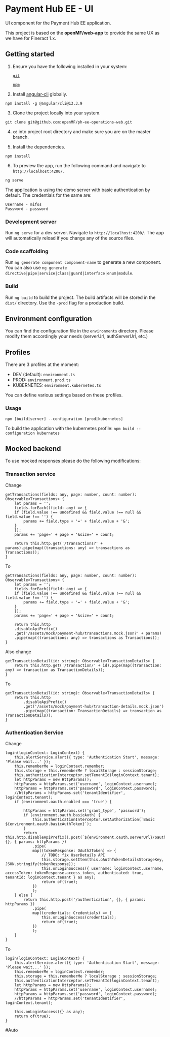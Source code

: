 # Payment Hub EE - UI

UI component for the Payment Hub EE application.

This project is based on the **openMF/web-app** to provide the same UX as we have for Fineract 1.x.


## Getting started

1. Ensure you have the following installed in your system:

    [`git`](https://git-scm.com/downloads)

    [`npm`](https://nodejs.org/en/download/)

2. Install [angular-cli](https://github.com/angular/angular-cli) globally.
```
npm install -g @angular/cli@13.3.9
```

3. Clone the project locally into your system.
```
git clone git@github.com:openMF/ph-ee-operations-web.git
```

4. `cd` into project root directory and make sure you are on the master branch.

5. Install the dependencies.
```
npm install
```

6. To preview the app, run the following command and navigate to `http://localhost:4200/`.
```
ng serve
```

The application is using the demo server with basic authentication by default. The credentials for the same are:
 
    Username - mifos
    Password - password


### Development server

Run `ng serve` for a dev server. Navigate to `http://localhost:4200/`. The app will automatically reload if you change any of the source files.

### Code scaffolding

Run `ng generate component component-name` to generate a new component. You can also use
`ng generate directive|pipe|service|class|guard|interface|enum|module`.

### Build

Run `ng build` to build the project. The build artifacts will be stored in the `dist/` directory. Use the `-prod` flag for a production build.


## Environment configuration

You can find the configuration file in the `environments` directory.
Please modify them accordingly your needs (serverUrl, authServerUrl, etc.)

## Profiles

There are 3 profiles at the moment:
- DEV (default): `environment.ts` 
- PROD: `environment.prod.ts`
- KUBERNETES: `environment.kubernetes.ts`

You can define various settings based on these profiles.

### Usage

`npm [build|server] --configuration [prod|kubernetes]`

To build the application with the kubernetes profile: `npm build --configuration kubernetes`

## Mocked backend

To use mocked responses please do the following modifications:


### Transaction service
Change

    getTransactions(fields: any, page: number, count: number): Observable<Transactions> {
        let params = '';
        fields.forEach((field: any) => {
        if (field.value !== undefined && field.value !== null && field.value !== '') {
            params += field.type + '=' + field.value + '&';
        }
        });
        params += 'page=' + page + '&size=' + count;

        return this.http.get('/transactions?' + params).pipe(map((transactions: any) => transactions as Transactions));
    }

To

    getTransactions(fields: any, page: number, count: number): Observable<Transactions> {
        let params = '';
        fields.forEach((field: any) => {
        if (field.value !== undefined && field.value !== null && field.value !== '') {
            params += field.type + '=' + field.value + '&';
        }
        });
        params += 'page=' + page + '&size=' + count;
        
        return this.http
        .disableApiPrefix()
        .get('/assets/mock/payment-hub/transactions.mock.json?' + params)
        .pipe(map((transactions: any) => transactions as Transactions));
    }


  Also change

    getTransactionDetail(id: string): Observable<TransactionDetails> {
        return this.http.get('/transaction/' + id).pipe(map((transaction: any) => transaction as TransactionDetails));
    }

To

    getTransactionDetail(id: string): Observable<TransactionDetails> {
        return this.http
            .disableApiPrefix()
            .get('/assets/mock/payment-hub/transaction-details.mock.json')
            .pipe(map((transaction: TransactionDetails) => transaction as TransactionDetails));
    }

### Authentication Service

Change

    login(loginContext: LoginContext) {
        this.alertService.alert({ type: 'Authentication Start', message: 'Please wait...' });
        this.rememberMe = loginContext.remember;
        this.storage = this.rememberMe ? localStorage : sessionStorage;
        this.authenticationInterceptor.setTenantId(loginContext.tenant);
        let httpParams = new HttpParams();
        httpParams = httpParams.set('username', loginContext.username);
        httpParams = httpParams.set('password', loginContext.password);
        //httpParams = httpParams.set('tenantIdentifier', loginContext.tenant);
        if (environment.oauth.enabled === 'true') {

            httpParams = httpParams.set('grant_type', 'password');
            if (environment.oauth.basicAuth) {
                this.authenticationInterceptor.setAuthorization(`Basic ${environment.oauth.basicAuthToken}`);
            }
            return this.http.disableApiPrefix().post(`${environment.oauth.serverUrl}/oauth/token`, {}, { params: httpParams })
                .pipe(
                map((tokenResponse: OAuth2Token) => {
                    // TODO: fix UserDetails API
                    this.storage.setItem(this.oAuthTokenDetailsStorageKey, JSON.stringify(tokenResponse));
                    this.onLoginSuccess({ username: loginContext.username, accessToken: tokenResponse.access_token, authenticated: true, tenantId: loginContext.tenant } as any);
                    return of(true);
                })
                );
        } else {
            return this.http.post('/authentication', {}, { params: httpParams })
                .pipe(
                map((credentials: Credentials) => {
                    this.onLoginSuccess(credentials);
                    return of(true);
                })
                );
        }
    }

To

   
    login(loginContext: LoginContext) {
        this.alertService.alert({ type: 'Authentication Start', message: 'Please wait...' });
        this.rememberMe = loginContext.remember;
        this.storage = this.rememberMe ? localStorage : sessionStorage;
        this.authenticationInterceptor.setTenantId(loginContext.tenant);
        let httpParams = new HttpParams();
        httpParams = httpParams.set('username', loginContext.username);
        httpParams = httpParams.set('password', loginContext.password);
        //httpParams = httpParams.set('tenantIdentifier', loginContext.tenant);
       
        this.onLoginSuccess({} as any);
        return of(true);
    }

#Auto
